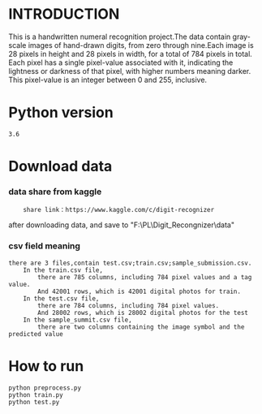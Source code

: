 # INTRODUCTION

This is a handwritten numeral recognition project.The data contain gray-scale images of hand-drawn digits, from zero through nine.Each image is 28 pixels in height and 28 pixels in width, for a total of 784 pixels in total. Each pixel has a single pixel-value associated with it, indicating the lightness or darkness of that pixel, with higher numbers meaning darker. This pixel-value is an integer between 0 and 255, inclusive.

# Python version 
``` 
3.6
```

# Download data
### data share from kaggle
``` 
    share link：https://www.kaggle.com/c/digit-recognizer
```
after downloading data, and save to "F:\PL\Digit_Recongnizer\data"

### csv field meaning
```
there are 3 files,contain test.csv;train.csv;sample_submission.csv.
    In the train.csv file, 
        there are 785 columns, including 784 pixel values and a tag value.
        And 42001 rows, which is 42001 digital photos for train.
    In the test.csv file, 
        there are 784 columns, including 784 pixel values. 
        And 28002 rows, which is 28002 digital photos for the test
    In the sample_summit.csv file, 
        there are two columns containing the image symbol and the predicted value
```


# How to run 
```
python preprocess.py
python train.py
python test.py
```
